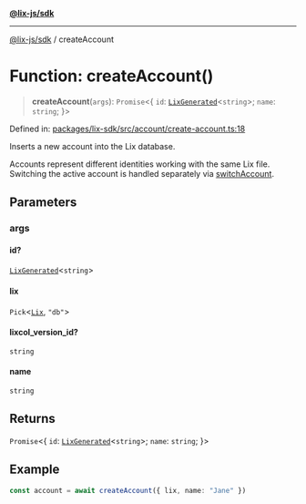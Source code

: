 [**@lix-js/sdk**](../README.md)

***

[@lix-js/sdk](../README.md) / createAccount

# Function: createAccount()

> **createAccount**(`args`): `Promise`\<\{ `id`: [`LixGenerated`](../type-aliases/LixGenerated.md)\<`string`\>; `name`: `string`; \}\>

Defined in: [packages/lix-sdk/src/account/create-account.ts:18](https://github.com/opral/monorepo/blob/b744c06f94e2e95227e07cc6016002a653e430d8/packages/lix-sdk/src/account/create-account.ts#L18)

Inserts a new account into the Lix database.

Accounts represent different identities working with the same Lix
file. Switching the active account is handled separately via
[switchAccount](switchAccount.md).

## Parameters

### args

#### id?

[`LixGenerated`](../type-aliases/LixGenerated.md)\<`string`\>

#### lix

`Pick`\<[`Lix`](../type-aliases/Lix.md), `"db"`\>

#### lixcol_version_id?

`string`

#### name

`string`

## Returns

`Promise`\<\{ `id`: [`LixGenerated`](../type-aliases/LixGenerated.md)\<`string`\>; `name`: `string`; \}\>

## Example

```ts
const account = await createAccount({ lix, name: "Jane" })
```

